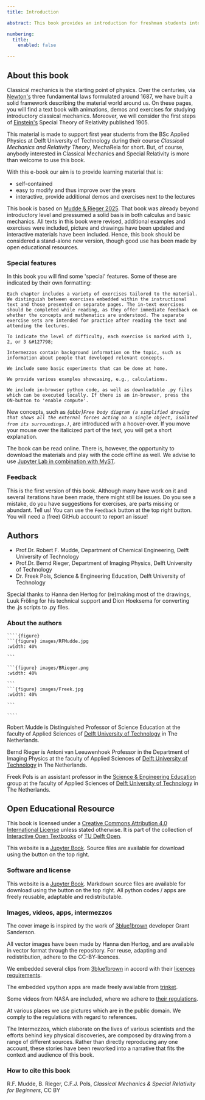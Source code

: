 ```yaml
---
title: Introduction

abstract: This book provides an introduction for freshman students into the world of classical mechanics and special relativity theory. Much of physics is build on the basic ideas from classical mechanics. Hence an early introduction to the topic can be beneficial for new students. However, at the start of studying physics, lots of the required math is not available yet. That means that all kind of concepts that are very useful can not be invoked in the lectures and teaching. That does not have to be a disadvantage. It can also be used to help the students by introducing some math and coupling it directly to the physics, making more clear why mathematics should be studied and what its 'practical use' is. With this book, we aim to introduce new students directly at the start of their studies into the world of physics, more specifically the world of Newton, Galilei and many others who laid the foundation of physics. We aim to help students getting a good understanding of the theory, i.e. the framework of physics. What is 'work' and why do we use it? Why is kinetic energy $\frac{1}{2}mv^2$ and not $\frac{1}{3}mv^2$ or $\frac{1}{2}mv^3$? Both 3's are fundamentally wrong, but what is behind it?

numbering:
  title:
    enabled: false

---
```


## About this book

Classical mechanics is the starting point of physics. Over the centuries, via [Newton's](https://en.wikipedia.org/wiki/Isaac_Newton) three fundamental laws formulated around 1687, we have built a solid framework describing the material world around us. On these pages, you will find a text book with animations, demos and exercises for studying introductory classical mechanics. Moreover, we will consider the first steps of [Einstein's](https://en.wikipedia.org/wiki/Albert_Einstein) Special Theory of Relativity published 1905.

This material is made to support first year students from the BSc Applied Physics at Delft University of Technology during their course *Classical Mechanics and Relativity Theory*, MechaRela for short. But, of course, anybody interested in Classical Mechanics and Special Relativity is more than welcome to use this book.

With this e-book our aim is to provide learning material that is:

* self-contained
* easy to modify and thus improve over the years
* interactive, provide additional demos and exercises next to the lectures

This book is based on [Mudde & Rieger 2025](https://interactivetextbooks.tudelft.nl/dev/mechanica/). <!-- replace link by DOI --> That book was already beyond introductory level and pressumed a solid basis in both calculus and basic mechanics. All texts in this book were revised, additional examples and exercises were included, picture and drawings have been updated and interactive materials have been included. Hence, this book should be considered a stand-alone new version, though good use has been made by open educational resources.


### Special features

In this book you will find some 'special' features. Some of these are indicated by their own formatting:

```{exercise} &#127798;
Each chapter includes a variety of exercises tailored to the material. We distinguish between exercises embedded within the instructional text and those presented on separate pages. The in-text exercises should be completed while reading, as they offer immediate feedback on whether the concepts and mathematics are understood. The separate exercise sets are intended for practice after reading the text and attending the lectures.

To indicate the level of difficulty, each exercise is marked with 1, 2, or 3 &#127798;
```

```{intermezzo} Intermezzos
Intermezzos contain background information on the topic, such as information about people that developed relevant concepts.
```

```{experiment} Experiments
We include some basic experiments that can be done at home.
```

```{example} Examples
We provide various examples showcasing, e.g., calculations.
```

```{tip} Python
We include in-browser python code, as well as downloadable .py files which can be executed locally. If there is an in-browser, press the ON-button to 'enable compute'.
```

New concepts, such as *{abbr}`Free body diagram (a simplified drawing that shows all the external forces acting on a single object, isolated from its surroundings.)`*, are introduced with a hoover-over. If you move your mouse over the italicized part of the text, you will get a short explanation. 

The book can be read online. There is, however, the opportunity to download the materials and play with the code offline as well. We advise to use [Jupyter Lab in combination with MyST](https://mystmd.org/guide/quickstart-jupyter-lab-myst).

### Feedback

This is the first version of this book. Although many have work on it and several iterations have been made, there might still be issues. Do you see a mistake, do you have suggestions for exercises, are parts missing or abundant. Tell us! You can use the `Feedback` button at the top right button. You will need a (free) GitHub account to report an issue!


## Authors

* Prof.Dr. Robert F. Mudde, Department of Chemical Engineering, Delft University of Technology
* Prof.Dr. Bernd Rieger, Department of Imaging Physics, Delft University of Technology
* Dr. Freek Pols, Science \& Engineering Education, Delft University of Technology

Special thanks to Hanna den Hertog for (re)making most of the drawings, Luuk Fröling for his technical support and Dion Hoeksema for converting the .js scripts to .py files.


### About the authors

`````{aside}
````{figure}
```{figure} images/RFMudde.jpg
:width: 40%

``` 

```{figure} images/BRieger.png
:width: 40%

``` 
```{figure} images/Freek.jpg
:width: 40%

``` 

```` 
`````
Robert Mudde is Distinguished Professor of Science Education at the faculty of Applied Sciences of [Delft University of Technology](http://www.tudelft.nl/) in The Netherlands.

Bernd Rieger is Antoni van Leeuwenhoek Professor in the Department of Imaging Physics at the faculty of Applied Sciences of [Delft University of Technology](http://www.tudelft.nl/) in The Netherlands.

Freek Pols is an assistant professor in the [Science \& Engineering Education](https://www.tudelft.nl/en/faculty-of-applied-sciences/about-faculty/departments/science-engineering-education-seed) group at the faculty of Applied Sciences of [Delft University of Technology](http://www.tudelft.nl/) in The Netherlands.


## Open Educational Resource

This book is licensed under a [Creative Commons Attribution 4.0 International License](http://creativecommons.org/licenses/by/4.0/) unless stated otherwise. It is part of the collection of [Interactive Open Textbooks](https://textbooks.open.tudelft.nl/textbooks/catalog/category/interactive) of [TU Delft Open](https://textbooks.open.tudelft.nl/textbooks/index).

This website is a [Jupyter Book](https://jupyterbook.org/intro.html). Source files are available for download using the button on the top right.

<!-- The bar on the right of this page opens [Hypothesis](https://web.hypothes.is/), a service that allows you to add comments to pieces of text in this book. -->

<!-- ![](https://i.creativecommons.org/l/by/4.0/88x31.png) -->


### Software and license
This website is a [Jupyter Book](https://jupyterbook.org/intro.html). Markdown source files are available for download using the button on the top right. All python codes / apps are freely reusable, adaptable and redistributable.


### Images, videos, apps, intermezzos 

The cover image is inspired by the work of [3blue1brown](https://www.3blue1brown.com/) developer Grant Sanderson. 

All vector images have been made by Hanna den Hertog, and are available in vector format through the repository. For reuse, adapting and redistribution, adhere to the CC-BY-licences.

We embedded several clips from [3blue1brown](https://www.3blue1brown.com/) in accord with their [licences requirements](https://www.3blue1brown.com/contact#licensing-inquiry).

The embedded vpython apps are made freely available from [trinket](https://trinket.io/).

Some videos from NASA are included, where we adhere to [their regulations](https://www.nasa.gov/nasa-brand-center/images-and-media/).

At various places we use pictures which are in the public domain. We comply to the regulations with regard to references.

The Intermezzos, which elaborate on the lives of various scientists and the efforts behind key physical discoveries, are composed by drawing from a range of different sources. Rather than directly reproducing any one account, these stories have been reworked into a narrative that fits the context and audience of this book. 

### How to cite this book

R.F. Mudde, B. Rieger, C.F.J. Pols, *Classical Mechanics \& Special Relativity for Beginners*, CC BY<!--TU Delft Open, 2025, [LINK DOI]-->
